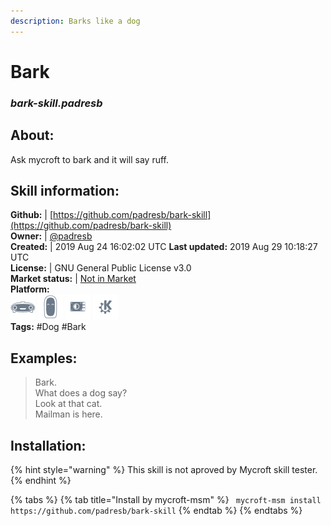 ```yaml
---
description: Barks like a dog
---
```


# Bark  
### _bark-skill.padresb_  
## About:  
Ask mycroft to bark and it will say ruff.

## Skill information:  
**Github:** | [https://github.com/padresb/bark-skill](https://github.com/padresb/bark-skill)  
**Owner:** | [@padresb](https://github.com/padresb)  
**Created:** | 2019 Aug 24 16:02:02 UTC  **Last updated:** 2019 Aug 29 10:18:27 UTC  
**License:** | GNU General Public License v3.0  
**Market status:** | [Not in Market](https://market.mycroft.ai/skill/)  
**Platform:**  
 ![Mark I](../.gitbook/assets/mark-1-icon.png)  ![Mark II](../.gitbook/assets/mark-2-icon.png)  ![Picroft](../.gitbook/assets/picroft-icon.png)  ![plasmoid](../.gitbook/assets/kde.png)   
**Tags:** \#Dog \#Bark   
## Examples:  
> Bark.  
> What does a dog say?  
> Look at that cat.  
> Mailman is here.  
  
## Installation:  
{% hint style="warning" %}
This skill is not aproved by Mycroft skill tester.
{% endhint %}
    
{% tabs %}
{% tab title="Install by mycroft-msm" %}
``` mycroft-msm install https://github.com/padresb/bark-skill```
{% endtab %}
  {% endtabs %}
  